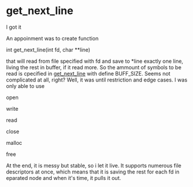 # get_next_line
I got it

An appoinment was to create function

int    get_next_line(int fd, char **line)

that will read from file specified with fd and save to *line exactly one line, living the rest in buffer, if it read more. So the ammount of symbols to be read is cpecified in [get_next_line]() with define BUFF_SIZE. Seems not complicated at all, right? Well, it was until restriction and edge cases. I was only able to use 

open

write

read

close

malloc

free

At the end, it is messy but stable, so i let it live. It supports numerous file descriptors at once, which means that it is saving the rest for each fd in eparated node and when it's time, it pulls it out.
